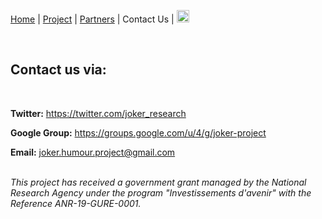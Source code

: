[Home](index) | [Project](project) | [Partners](partners) | Contact Us | [<img src="drapeau FR.png" width="20">](https://motsmachines.github.io/joker/FR/contact)

<br>

## Contact us via:
<br>

**Twitter:** https://twitter.com/joker_research

**Google Group:** https://groups.google.com/u/4/g/joker-project

**Email:** [joker.humour.project@gmail.com](mailto:joker.humour.project@gmail.com)



<br>*This project has received a government grant managed by the National Research Agency under the program "Investissements d'avenir" with the Reference ANR-19-GURE-0001.*

